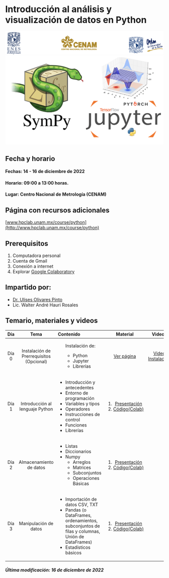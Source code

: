  # Introducción al análisis y visualización de datos en Python 

![alt text](figs/header.png)
![alt text](figs/python.png)

## Fecha y horario
#### Fechas: 14 - 16 de diciembre de 2022
#### Horario: 09:00 a 13:00 horas.
#### Lugar: Centro Nacional de Metrología (CENAM)


## Página con recursos adicionales
[www.hpclab.unam.mx/course/python](http://www.hpclab.unam.mx/course/python)

## Prerequisitos
<ol>
  <li>Computadora personal</li> 
  <li> Cuenta de Gmail</li>
  <li>Conexión a internet</li>
  <li>Explorar <a href="https://colab.research.google.com">Google Colaboratory</a></li>
</ol>

## Impartido por:

+ [Dr. Ulises Olivares Pinto](www.hpclab.unam.mx)
+ Lic. Walter André Hauri Rosales


## Temario, materiales y videos

| Día        | Tema           | Contenido  |  Material   | Videos |
| :-------------: |:-------------:|:-----| :-----:|:-----: |
| Día 0       | Instalación de Prerrequisitos (Opcional) | <ul>Instalación de:<ul><li>Python</li><li>Jupyter</li><li>Librerías</li><ul></ul> | [Ver página](http://www.hpclab.unam.mx/course/python) | [Video Instalación](https://www.youtube.com/watch?v=1ETiwXo0lg4&feature=emb_title)|
| Día 1      | Introducción al lenguaje Python| <ul> <li> Introducción y antecedentes</li> <li> Entorno de programación</li> <li> Variables y tipos</li> <li>Operadores</li> <li>Instrucciones de control</li> <li>Funciones</li> <li>Librerías</li>  </ul>|  <ol><li> [Presentación](pdf/Día1.pdf)</li> <li>[Código(Colab)](code/cenam_día1.ipynb)</li></ol> | |
| Día 2      |  Almacenamiento de datos | <ul> <li> Listas </li>   <li> Diccionarios </li> <li> Numpy <ul><li>Arreglos</li><li>Matrices</li><li>Subconjuntos</li><li>Operaciones Básicas</li></ul> </ul> |  <ol><li>[Presentación](pdf/Día2.pdf)</li> <li>[Código(Colab)](code/cenam_día2.ipynb)</li>  </ol>| |
| Día 3      | Manipulación de datos | <ul> <li> Importación de datos CSV, TXT </li> <li> Pandas (o	DataFrames, ordenamientos, subconjuntos de filas y columnas, Unión de DataFrames)</li> <li>Estadísticos básicos </li></ul>  |  <ol><li>[Presentación](pdf/Día3.pdf)</li> <li>[Código(Colab)](code/cenam_día3.ipynb)</li> </ol>  | |


##### Última modificación: 16 de diciembre de 2022
